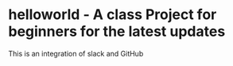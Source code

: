 # helloworld - A class Project for beginners for the latest updates
This is an integration of slack and GitHub
